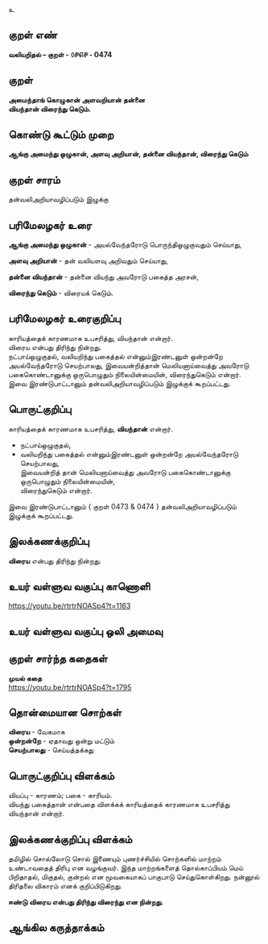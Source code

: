 உ

## குறள் எண் 

**வலியறிதல்  – குறள் - ௦௪௭௪ - 0474**  

## குறள் 

**அமைந்தாங் கொழுகான் அளவறியான் தன்னை  
வியந்தான் விரைந்து கெடும்.**

## கொண்டு கூட்டும் முறை

**ஆங்கு அமைந்து ஒழுகான், அளவு அறியான், தன்னை வியந்தான், விரைந்து கெடும்**

## குறள் சாரம் 

தன்வலிஅறியாவழிப்படும் இழுக்கு  

## பரிமேலழகர் உரை

**ஆங்கு அமைந்து ஒழுகான்** - அயல்வேந்தரோடு பொருந்திஒழுகுவதும் செய்யாது,  

**அளவு அறியான்** - தன் வலியளவு அறிவதும் செய்யாது,  

**தன்னை வியந்தான்** - தன்னை வியந்து அவரோடு பகைத்த அரசன்,  

**விரைந்து கெடும்** - விரையக் கெடும்.  

## பரிமேலழகர் உரைகுறிப்பு   

காரியத்தைக் காரணமாக உபசரித்து, வியந்தான் என்றார்.   
விரைய என்பது திரிந்து நின்றது.   
நட்பாய்ஒழுகுதல், வலியறிந்து பகைத்தல் என்னும்இரண்டனுள் ஒன்றன்றே அயல்வேந்தரோடு செயற்பாலது, இவையன்றித்தான் மெலியனாய்வைத்து அவரோடு பகைகொண்டானுக்கு ஒருபொழுதும் நிலையின்மையின், விரைந்துகெடும் என்றார்.  
இவை இரண்டுபாட்டானும் தன்வலிஅறியாவழிப்படும் இழுக்குக் கூறப்பட்டது.   

## பொருட்குறிப்பு 

காரியத்தைக் காரணமாக உபசரித்து, **வியந்தான்** என்றார்.   

* நட்பாய்ஒழுகுதல்,  
* வலியறிந்து பகைத்தல் என்னும்இரண்டனுள் ஒன்றன்றே அயல்வேந்தரோடு செயற்பாலது,  
இவையன்றித் தான் மெலியனாய்வைத்து அவரோடு பகைகொண்டானுக்கு ஒருபொழுதும் நிலையின்மையின்,  
விரைந்துகெடும் என்றார்.    

இவை இரண்டுபாட்டானும் { குறள் 0473 & 0474 } 
தன்வலிஅறியாவழிப்படும் இழுக்குக் கூறப்பட்டது.    

## இலக்கணக்குறிப்பு  

**விரைய** என்பது திரிந்து நின்றது.    

## உயர் வள்ளுவ வகுப்பு காணொளி

https://youtu.be/rtrtrNOASp4?t=1163

## உயர் வள்ளுவ வகுப்பு ஒலி அமைவு 

 
## குறள் சார்ந்த கதைகள் 

**முயல் கதை**     
https://youtu.be/rtrtrNOASp4?t=1795

## தொன்மையான சொற்கள்

**விரைய** - வேகமாக    
**ஒன்றன்றே** - ஏதாவது ஒன்று மட்டும்     
**செயற்பாலது** - செய்யத்தக்கது 
  
## பொருட்குறிப்பு விளக்கம்

வியப்பு - காரணம்; பகை - காரியம்.   
வியந்து பகைத்தான் என்பதை விளக்கக் காரியத்தைக் காரணமாக உபசரித்து வியந்தான் என்றார்.   

## இலக்கணக்குறிப்பு விளக்கம்

தமிழில் சொல்லோடு சொல் இணையும் புணர்ச்சியில் சொற்களில் மாற்றம் உண்டாவதைத் திரிபு என வழங்குவர். இந்த மாற்றங்களைத் தொல்காப்பியம் மெய் பிறிதாதல், மிகுதல், குன்றல் என மூவகையாகப் பாகுபாடு செய்துகொள்கிறது. நன்னூல் திரிதலை விகாரம் எனக் குறிப்பிடுகிறது.  

**ஈண்டு விரைய என்பது திரிந்து விரைந்து என நின்றது.** 

## ஆங்கில கருத்தாக்கம் 


